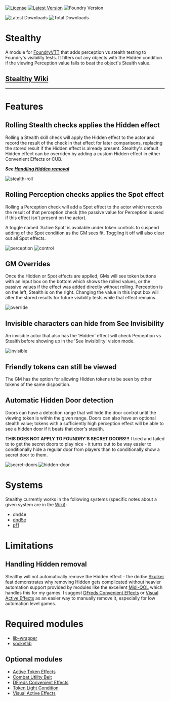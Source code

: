 [![License](https://img.shields.io/github/license/eligarf/stealthy?label=License)](LICENSE)
[![Latest Version](https://img.shields.io/github/v/release/eligarf/stealthy?display_name=tag&sort=semver&label=Latest%20Version)](https://github.com/eligarf/stealthy/releases/latest)
![Foundry Version](https://img.shields.io/endpoint?url=https://foundryshields.com/version?url=https%3A%2F%2Fraw.githubusercontent.com%2Feligarf%2Fstealthy%2Fdev%2Fmodule.json)

![Latest Downloads](https://img.shields.io/github/downloads/eligarf/stealthy/latest/total?color=blue&label=latest%20downloads)
![Total Downloads](https://img.shields.io/github/downloads/eligarf/stealthy/total?color=blue&label=total%20downloads)
# Stealthy

A module for [FoundryVTT](https://foundryvtt.com) that adds perception vs stealth testing to Foundry's visibility tests. It filters out any objects with the Hidden condition if the viewing Perception value fails to beat the object's Stealth value.

## [Stealthy Wiki](https://github.com/Eligarf/stealthy/wiki)
---
# Features

## Rolling Stealth checks applies the Hidden effect
Rolling a Stealth skill check will apply the Hidden effect to the actor and record the result of the check in that effect for later comparisons, replacing the stored result if the Hidden effect is already present. Stealthy's default Hidden effect can be overriden by adding a custom Hidden effect in either Convenient Effects or CUB.

***See [Handling Hidden removal](#handling-hidden-removal)***

![stealth-roll](https://user-images.githubusercontent.com/16523503/209989026-e0d2dad2-8dc1-459c-8824-a2332ce8a9cd.gif)

## Rolling Perception checks applies the Spot effect
Rolling a Perception check will add a Spot effect to the actor which records the result of that perception check (the passive value for Perception is used if this effect isn't present on the actor).

A toggle named 'Active Spot' is available under token controls to suspend adding of the Spot condition as the GM sees fit. Toggling it off will also clear out all Spot effects.

![perception](https://user-images.githubusercontent.com/16523503/213257350-e382f584-1c5c-41a8-bf00-60705ec89bd0.gif)
![control](https://user-images.githubusercontent.com/16523503/210176825-3fcb3183-81db-4f64-836a-81f29199b580.png)

## GM Overrides
Once the Hidden or Spot effects are applied, GMs will see token buttons with an input box on the bottom which shows the rolled values, or the passive values if the effect was added directly without rolling. Perception is on the left, Stealth is on the right. Changing the value in this input box will alter the stored results for future visibility tests while that effect remains.

![override](https://user-images.githubusercontent.com/16523503/213258088-73098735-321f-4542-9c8a-433be26cd014.gif)

## Invisible characters can hide from See Invisibility
An invisible actor that also has the 'Hidden' effect will check Perception vs Stealth before showing up in the 'See Invisibility' vision mode.

![invisible](https://user-images.githubusercontent.com/16523503/210176827-03fda57a-6d09-4144-8253-b8b7cd9155ac.gif)

## Friendly tokens can still be viewed
The GM has the option for allowing Hidden tokens to be seen by other tokens of the same disposition.

## Automatic Hidden Door detection
Doors can have a detection range that will hide the door control until the viewing token is within the given range. Doors can also have an optional stealth value; tokens with a sufficiently high perception effect will be able to see a hidden door if it beats that door's stealth. 

**THIS DOES NOT APPLY TO FOUNDRY'S SECRET DOORS!!!** I tried and failed to to get the secret doors to play nice - it turns out to be way easier to conditionally hide a regular door from players than to conditionally show a secret door to them.

![secret-doors](https://user-images.githubusercontent.com/16523503/212574216-6cc5b0ad-f432-441e-b11a-f4aa2b15cbd1.gif)
![hidden-door](https://user-images.githubusercontent.com/16523503/217671740-41aa7832-d495-49da-a149-948ebb6ccb2a.PNG)

# Systems
Stealthy currently works in the following systems (specific notes about a given system are in the [Wiki](https://github.com/Eligarf/stealthy/wiki)):
- dnd4e
- [dnd5e](https://github.com/Eligarf/stealthy/wiki/D&D-5e)
- [pf1](https://github.com/Eligarf/stealthy/wiki/Pathfinder-1e)

# Limitations

## Handling Hidden removal
Stealthy will not automatically remove the Hidden effect - the dnd5e [Skulker](https://www.dndbeyond.com/feats/skulker) feat demonstrates why removing Hidden gets complicated without heavier automation support provided by modules like the excellent [Midi-QOL](https://foundryvtt.com/packages/midi-qol) which handles this for my games. I suggest [DFreds Convenient Effects](https://foundryvtt.com/packages/dfreds-convenient-effects) or [Visual Active Effects](https://foundryvtt.com/packages/visual-active-effects) as an easier way to manually remove it, especially for low automation level games. 

# Required modules
* [lib-wrapper](https://foundryvtt.com/packages/lib-wrapper)
* [socketlib](https://github.com/manuelVo/foundryvtt-socketlib)
## Optional modules
* [Active Token Effects](https://foundryvtt.com/packages/ATL)
* [Combat Utility Belt](https://foundryvtt.com/packages/combat-utility-belt)
* [DFreds Convenient Effects](https://foundryvtt.com/packages/dfreds-convenient-effects)
* [Token Light Condition](https://foundryvtt.com/packages/tokenlightcondition)
* [Visual Active Effects](https://foundryvtt.com/packages/visual-active-effects)
